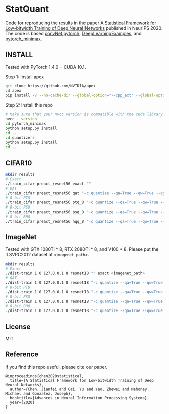 StatQuant
====
Code for reproducing the results in the paper [A Statistical Framework for Low-bitwidth Training of Deep Neural Networks](https://arxiv.org/abs/2010.14298)
published in NeurIPS 2020. 
The code is based [convNet.pytorch](https://github.com/eladhoffer/convNet.pytorch), [DeepLearningExamples](https://github.com/NVIDIA/DeepLearningExamples), and
[pytorch_minimax](https://github.com/GaiYu0/pytorch_minimax/tree/master).

INSTALL
----
Tested with PyTorch 1.4.0 + CUDA 10.1.

Step 1: Install apex
```bash
git clone https://github.com/NVIDIA/apex
cd apex
pip install -v --no-cache-dir --global-option="--cpp_ext" --global-option="--cuda_ext" ./
```

Step 2: Install this repo
```bash
# Make sure that your nvcc version is compatible with the cuda library version used by PyTorch
nvcc --version
cd pytorch_minimax
python setup.py install
cd ..
cd quantizers
python setup.py install
cd ..
```

CIFAR10
----

```bash
mkdir results
# Exact
./train_cifar preact_resnet56 exact "" 
# QAT
./train_cifar preact_resnet56 qat "-c quantize --qa=True --qw=True --qg=False" 
# 8-bit PTQ
./train_cifar preact_resnet56 ptq_8 "-c quantize --qa=True --qw=True --qg=True --persample=False --hadamard=False --bbits=8"
# 8-bit PSQ 
./train_cifar preact_resnet56 psq_8 "-c quantize --qa=True --qw=True --qg=True --persample=True --hadamard=False --bbits=8" 
# 8-bit BHQ
./train_cifar preact_resnet56 hqq_8 "-c quantize --qa=True --qw=True --qg=True --persample=True --hadamard=True --bbits=8"   
```

ImageNet
----

Tested with GTX 1080Ti * 8, RTX 2080Ti * 8, and V100 * 8. Please put the ILSVRC2012 dataset at ```<imagenet_path>```. 
```bash
mkdir results
# Exact
./dist-train 1 0 127.0.0.1 8 resnet18 "" exact <imagenet_path>  
# QAT
./dist-train 1 0 127.0.0.1 8 resnet18 "-c quantize --qa=True --qw=True --qg=False" qat <imagenet_path>  
# 8-bit PTQ
./dist-train 1 0 127.0.0.1 8 resnet18 "-c quantize --qa=True --qw=True --qg=True --persample=False --hadamard=False --bbits=8" ptq_8 <imagenet_path>
# 8-bit PSQ
./dist-train 1 0 127.0.0.1 8 resnet18 "-c quantize --qa=True --qw=True --qg=True --persample=True --hadamard=False --bbits=8" psq_8 <imagenet_path> 
# 8-bit BHQ
./dist-train 1 0 127.0.0.1 8 resnet18 "-c quantize --qa=True --qw=True --qg=True --persample=True --hadamard=True --bbits=8" bhq_8 <imagenet_path>
```

License
----
MIT

Reference
----

If you find this repo useful, please cite our paper.
```
@inproceedings{chen2020statistical,
  title={A Statistical Framework for Low-bitwidth Training of Deep Neural Networks},
  author={Chen, Jianfei and Gai, Yu and Yao, Zhewei and Mahoney, Michael and Gonzalez, Joseph},
  booktitle={Advances in Neural Information Processing Systems},  
  year={2020}
}
```
